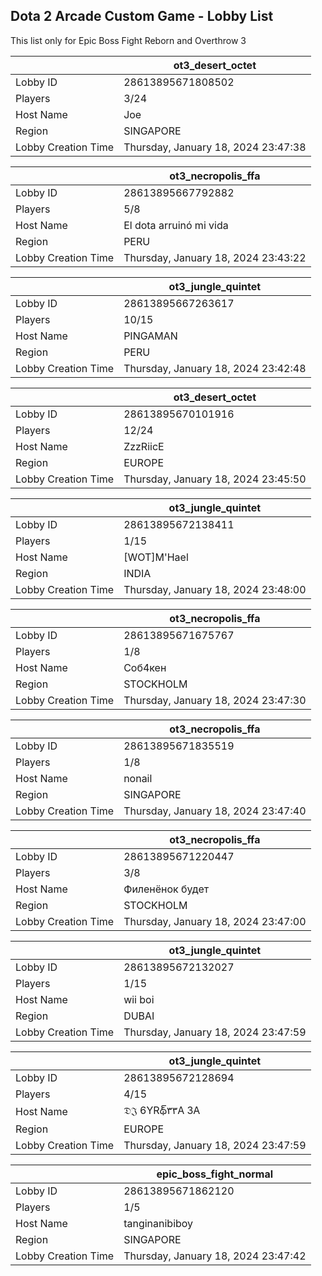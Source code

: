 ## Dota 2 Arcade Custom Game - Lobby List

This list only for Epic Boss Fight Reborn and Overthrow 3

|  | ot3_desert_octet |
| ------ | ------ |
| Lobby ID | 28613895671808502 |
| Players | 3/24 |
| Host Name | Joe |
| Region | SINGAPORE |
| Lobby Creation Time | Thursday, January 18, 2024 23:47:38 |


|  | ot3_necropolis_ffa |
| ------ | ------ |
| Lobby ID | 28613895667792882 |
| Players | 5/8 |
| Host Name | El dota arruinó mi vida |
| Region | PERU |
| Lobby Creation Time | Thursday, January 18, 2024 23:43:22 |


|  | ot3_jungle_quintet |
| ------ | ------ |
| Lobby ID | 28613895667263617 |
| Players | 10/15 |
| Host Name | PINGAMAN |
| Region | PERU |
| Lobby Creation Time | Thursday, January 18, 2024 23:42:48 |


|  | ot3_desert_octet |
| ------ | ------ |
| Lobby ID | 28613895670101916 |
| Players | 12/24 |
| Host Name | ZzzRiicE |
| Region | EUROPE |
| Lobby Creation Time | Thursday, January 18, 2024 23:45:50 |


|  | ot3_jungle_quintet |
| ------ | ------ |
| Lobby ID | 28613895672138411 |
| Players | 1/15 |
| Host Name | [WOT]M'Hael |
| Region | INDIA |
| Lobby Creation Time | Thursday, January 18, 2024 23:48:00 |


|  | ot3_necropolis_ffa |
| ------ | ------ |
| Lobby ID | 28613895671675767 |
| Players | 1/8 |
| Host Name | Соб4кен |
| Region | STOCKHOLM |
| Lobby Creation Time | Thursday, January 18, 2024 23:47:30 |


|  | ot3_necropolis_ffa |
| ------ | ------ |
| Lobby ID | 28613895671835519 |
| Players | 1/8 |
| Host Name | nonail |
| Region | SINGAPORE |
| Lobby Creation Time | Thursday, January 18, 2024 23:47:40 |


|  | ot3_necropolis_ffa |
| ------ | ------ |
| Lobby ID | 28613895671220447 |
| Players | 3/8 |
| Host Name | Филенёнок будет |
| Region | STOCKHOLM |
| Lobby Creation Time | Thursday, January 18, 2024 23:47:00 |


|  | ot3_jungle_quintet |
| ------ | ------ |
| Lobby ID | 28613895672132027 |
| Players | 1/15 |
| Host Name | wii boi |
| Region | DUBAI |
| Lobby Creation Time | Thursday, January 18, 2024 23:47:59 |


|  | ot3_jungle_quintet |
| ------ | ------ |
| Lobby ID | 28613895672128694 |
| Players | 4/15 |
| Host Name | 𝔇𝔍 6YRథ్‌٣٣A ЗА |
| Region | EUROPE |
| Lobby Creation Time | Thursday, January 18, 2024 23:47:59 |


|  | epic_boss_fight_normal |
| ------ | ------ |
| Lobby ID | 28613895671862120 |
| Players | 1/5 |
| Host Name | tanginanibiboy |
| Region | SINGAPORE |
| Lobby Creation Time | Thursday, January 18, 2024 23:47:42 |


